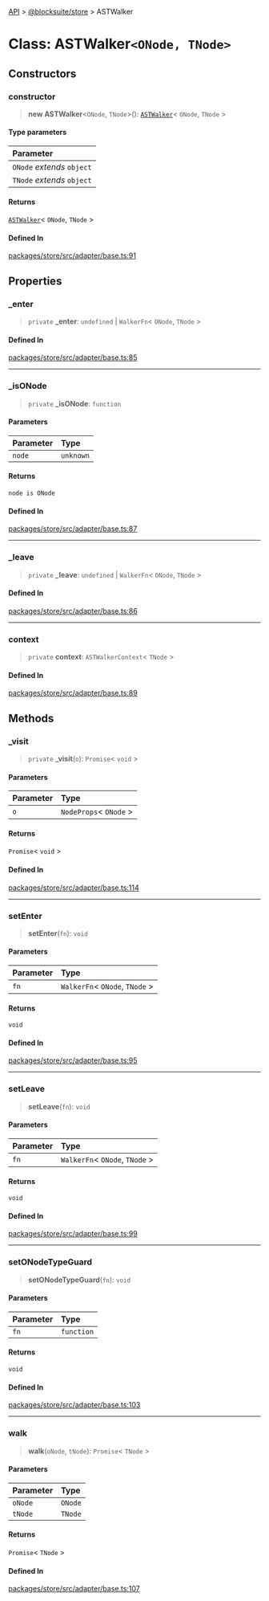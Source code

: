 [API](../../../index.md) > [@blocksuite/store](../index.md) > ASTWalker

# Class: ASTWalker`<ONode, TNode>`

## Constructors

### constructor

> **new ASTWalker**<`ONode`, `TNode`>(): [`ASTWalker`](class.ASTWalker.md)\< `ONode`, `TNode` \>

#### Type parameters

| Parameter |
| :------ |
| `ONode` *extends* `object` |
| `TNode` *extends* `object` |

#### Returns

[`ASTWalker`](class.ASTWalker.md)\< `ONode`, `TNode` \>

#### Defined In

[packages/store/src/adapter/base.ts:91](https://github.com/Saul-Mirone/blocksuite/blob/f2324b82e/packages/store/src/adapter/base.ts#L91)

## Properties

### \_enter

> `private` **\_enter**: `undefined` \| `WalkerFn`\< `ONode`, `TNode` \>

#### Defined In

[packages/store/src/adapter/base.ts:85](https://github.com/Saul-Mirone/blocksuite/blob/f2324b82e/packages/store/src/adapter/base.ts#L85)

***

### \_isONode

> `private` **\_isONode**: `function`

#### Parameters

| Parameter | Type |
| :------ | :------ |
| `node` | `unknown` |

#### Returns

`node is ONode`

#### Defined In

[packages/store/src/adapter/base.ts:87](https://github.com/Saul-Mirone/blocksuite/blob/f2324b82e/packages/store/src/adapter/base.ts#L87)

***

### \_leave

> `private` **\_leave**: `undefined` \| `WalkerFn`\< `ONode`, `TNode` \>

#### Defined In

[packages/store/src/adapter/base.ts:86](https://github.com/Saul-Mirone/blocksuite/blob/f2324b82e/packages/store/src/adapter/base.ts#L86)

***

### context

> `private` **context**: `ASTWalkerContext`\< `TNode` \>

#### Defined In

[packages/store/src/adapter/base.ts:89](https://github.com/Saul-Mirone/blocksuite/blob/f2324b82e/packages/store/src/adapter/base.ts#L89)

## Methods

### \_visit

> `private` **\_visit**(`o`): `Promise`\< `void` \>

#### Parameters

| Parameter | Type |
| :------ | :------ |
| `o` | `NodeProps`\< `ONode` \> |

#### Returns

`Promise`\< `void` \>

#### Defined In

[packages/store/src/adapter/base.ts:114](https://github.com/Saul-Mirone/blocksuite/blob/f2324b82e/packages/store/src/adapter/base.ts#L114)

***

### setEnter

> **setEnter**(`fn`): `void`

#### Parameters

| Parameter | Type |
| :------ | :------ |
| `fn` | `WalkerFn`\< `ONode`, `TNode` \> |

#### Returns

`void`

#### Defined In

[packages/store/src/adapter/base.ts:95](https://github.com/Saul-Mirone/blocksuite/blob/f2324b82e/packages/store/src/adapter/base.ts#L95)

***

### setLeave

> **setLeave**(`fn`): `void`

#### Parameters

| Parameter | Type |
| :------ | :------ |
| `fn` | `WalkerFn`\< `ONode`, `TNode` \> |

#### Returns

`void`

#### Defined In

[packages/store/src/adapter/base.ts:99](https://github.com/Saul-Mirone/blocksuite/blob/f2324b82e/packages/store/src/adapter/base.ts#L99)

***

### setONodeTypeGuard

> **setONodeTypeGuard**(`fn`): `void`

#### Parameters

| Parameter | Type |
| :------ | :------ |
| `fn` | `function` |

#### Returns

`void`

#### Defined In

[packages/store/src/adapter/base.ts:103](https://github.com/Saul-Mirone/blocksuite/blob/f2324b82e/packages/store/src/adapter/base.ts#L103)

***

### walk

> **walk**(`oNode`, `tNode`): `Promise`\< `TNode` \>

#### Parameters

| Parameter | Type |
| :------ | :------ |
| `oNode` | `ONode` |
| `tNode` | `TNode` |

#### Returns

`Promise`\< `TNode` \>

#### Defined In

[packages/store/src/adapter/base.ts:107](https://github.com/Saul-Mirone/blocksuite/blob/f2324b82e/packages/store/src/adapter/base.ts#L107)
